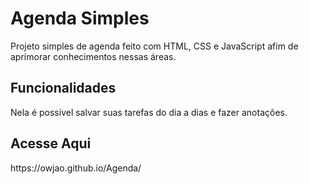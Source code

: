 <h1>Agenda Simples</h1>
Projeto simples de agenda feito com HTML, CSS e JavaScript afim de aprimorar conhecimentos nessas áreas.

<h2>Funcionalidades</h2>
Nela é possível salvar suas tarefas do dia a dias e fazer anotações.

<h2>Acesse Aqui</h2>
https://owjao.github.io/Agenda/
